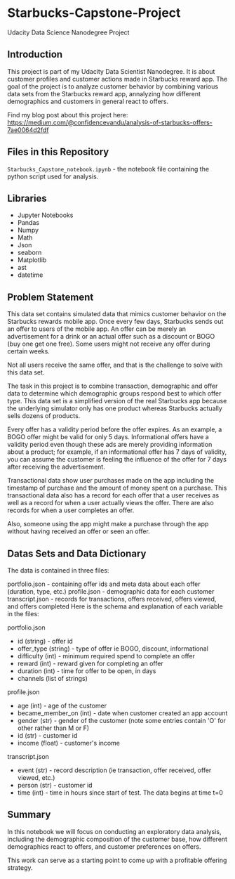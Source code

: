 # Starbucks-Capstone-Project
Udacity Data Science Nanodegree Project

## Introduction
This project is part of my Udacity Data Scientist Nanodegree. It is about customer profiles and customer actions made in Starbucks reward app. The goal of the project is to analyze customer behavior by combining various data sets from the Starbucks reward app, annalyzing how different demographics and customers in general react to offers.

Find my blog post about this project here: https://medium.com/@confidencevandu/analysis-of-starbucks-offers-7ae0064d2fdf

## Files in this Repository
`Starbucks_Capstone_notebook.ipynb` - the notebook file containing the python script used for analysis.

## Libraries
* Jupyter Notebooks
* Pandas
* Numpy
* Math
* Json
* seaborn
* Matplotlib
* ast
* datetime

## Problem Statement
This data set contains simulated data that mimics customer behavior on the Starbucks rewards mobile app. Once every few days, Starbucks sends out an offer to users of the mobile app. An offer can be merely an advertisement for a drink or an actual offer such as a discount or BOGO (buy one get one free). Some users might not receive any offer during certain weeks.

Not all users receive the same offer, and that is the challenge to solve with this data set.

The task in this project is to combine transaction, demographic and offer data to determine which demographic groups respond best to which offer type. This data set is a simplified version of the real Starbucks app because the underlying simulator only has one product whereas Starbucks actually sells dozens of products.

Every offer has a validity period before the offer expires. As an example, a BOGO offer might be valid for only 5 days. Informational offers have a validity period even though these ads are merely providing information about a product; for example, if an informational offer has 7 days of validity, you can assume the customer is feeling the influence of the offer for 7 days after receiving the advertisement.

Transactional data show user purchases made on the app including the timestamp of purchase and the amount of money spent on a purchase. This transactional data also has a record for each offer that a user receives as well as a record for when a user actually views the offer. There are also records for when a user completes an offer.

Also, someone using the app might make a purchase through the app without having received an offer or seen an offer.

## Datas Sets and Data Dictionary
The data is contained in three files:

portfolio.json - containing offer ids and meta data about each offer (duration, type, etc.)
profile.json - demographic data for each customer
transcript.json - records for transactions, offers received, offers viewed, and offers completed
Here is the schema and explanation of each variable in the files:

portfolio.json
* id (string) - offer id
* offer_type (string) - type of offer ie BOGO, discount, informational
* difficulty (int) - minimum required spend to complete an offer
* reward (int) - reward given for completing an offer
* duration (int) - time for offer to be open, in days
* channels (list of strings)

profile.json
* age (int) - age of the customer
* became_member_on (int) - date when customer created an app account
* gender (str) - gender of the customer (note some entries contain 'O' for other rather than M or F)
* id (str) - customer id
* income (float) - customer's income

transcript.json
* event (str) - record description (ie transaction, offer received, offer viewed, etc.)
* person (str) - customer id
* time (int) - time in hours since start of test. The data begins at time t=0

## Summary
In this notebook we will focus on conducting an exploratory data analysis, including the demographic composition of the customer base, how different demographics react to offers, and customer preferences on offers.

This work can serve as a starting point to come up with a profitable offering strategy.
